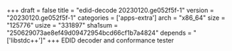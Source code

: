 +++
draft = false
title = "edid-decode 20230120.ge052f5f-1"
version = "20230120.ge052f5f-1"
categories = ['apps-extra']
arch = "x86_64"
size = "125776"
usize = "331897"
sha1sum = "250629073ae8ef49d09472954bcd66cf1b7a4824"
depends = "['libstdc++']"
+++
EDID decoder and conformance tester